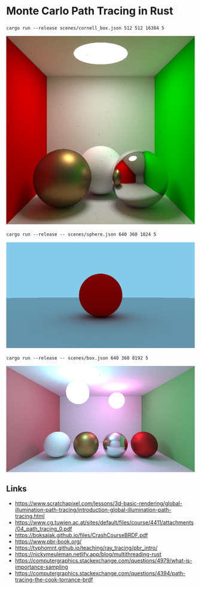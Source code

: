 # Monte Carlo Path Tracing in Rust

`cargo run --release scenes/cornell_box.json 512 512 16384 5`

![cornell box](img/render-1695670962-512x512-s16384-b5.png)

`cargo run --release -- scenes/sphere.json 640 360 1024 5`

![sphere.json](./img/render-1695660012-640x360-s1024-b5.png)

`cargo run --release -- scenes/box.json 640 360 8192 5`

![box.json](./img/render-1695660447-640x360-s8192-b5.png)

## Links

-   https://www.scratchapixel.com/lessons/3d-basic-rendering/global-illumination-path-tracing/introduction-global-illumination-path-tracing.html
-   https://www.cg.tuwien.ac.at/sites/default/files/course/4411/attachments/04_path_tracing_0.pdf
-   https://boksajak.github.io/files/CrashCourseBRDF.pdf
-   https://www.pbr-book.org/
-   https://typhomnt.github.io/teaching/ray_tracing/pbr_intro/
-   https://nickymeuleman.netlify.app/blog/multithreading-rust
-   https://computergraphics.stackexchange.com/questions/4979/what-is-importance-sampling
-   https://computergraphics.stackexchange.com/questions/4394/path-tracing-the-cook-torrance-brdf
